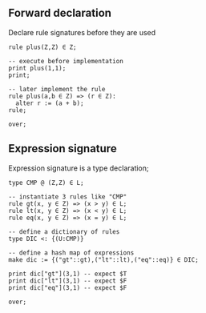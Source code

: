 ## Forward declaration

Declare rule signatures before they are used

```
rule plus(Z,Z) ∈ Z; 

-- execute before implementation
print plus(1,1);  
print;

-- later implement the rule
rule plus(a,b ∈ Z) => (r ∈ Z):
  alter r := (a + b);
rule;  

over;
```

## Expression signature

Expression signature is a type declaration;

```
type CMP @ (Z,Z) ∈ L;

-- instantiate 3 rules like "CMP"
rule gt(x, y ∈ Z) => (x > y) ∈ L;
rule lt(x, y ∈ Z) => (x < y) ∈ L;
rule eq(x, y ∈ Z) => (x = y) ∈ L;

-- define a dictionary of rules
type DIC <: {(U:CMP)}
 
-- define a hash map of expressions
make dic := {("gt"::gt),("lt"::lt),("eq"::eq)} ∈ DIC;

print dic["gt"](3,1) -- expect $T
print dic["lt"](3,1) -- expect $F
print dic["eq"](3,1) -- expect $F

over;
```
